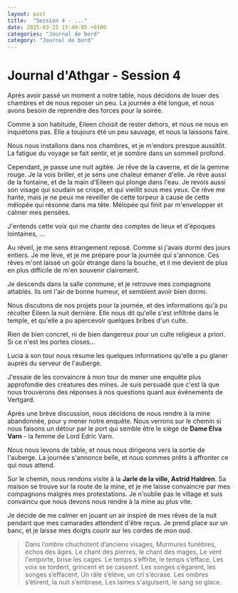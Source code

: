 ```yaml
---
layout: post
title:  "Session 4 - ..."
date: 2025-03-25 15:49:05 +0100
categories: "Journal de bord"
category: "Journal de bord"
---
```


# Journal d'Athgar - Session 4

Après avoir passé un moment a notre table,  nous décidons de louer des chambres et de nous reposer un peu. La journée a été longue, et nous avons besoin de reprendre des forces pour la soirée.

Comme à son habitude, Eileen choisit de rester dehors, et nous ne nous en inquiétons pas. Elle a toujours été un peu sauvage, et nous la laissons faire.

Nous nous installons dans nos chambres, et je m'endors presque aussitôt. La fatigue du voyage se fait sentir, et je sombre dans un sommeil profond.

Cependant, je passe une nuit agitée. Je rêve de la caverne, et de la gemme rouge. Je la vois briller, et je sens une chaleur émaner d'elle. Je rêve aussi de la fontaine, et de la main d'Eileen qui plonge dans l'eau.
Je revois aussi son visage qui soudain se crispe, et qui vieillit sous mes yeux.
Ce rêve me hante, mais je ne peux me reveiller de cette torpeur à cause de cette mélopée qui résonne dans ma tête. Mélopée qui finit par m'envelopper et calmer mes pensées.

J'entends cette voix qui me chante des comptes de lieux et d'époques lointaines, ...

Au réveil, je me sens étrangement reposé. Comme si j'avais dormi des jours entiers. Je me lève, et je me prépare pour la journée qui s'annonce.
Ces rêves m'ont laissé un goûr étrange dans la bouche, et il me devient de plus en plus difficile de m'en souvenir clairement.

Je descends dans la salle commune, et je retrouve mes compagnons attablés. Ils ont l'air de bonne humeur, et semblent avoir bien dormi.

Nous discutons de nos projets pour la journée, et des informations qu'à pu récolter Eileen la nuit dernière. Elle nous dit qu'elle s'est infiltrée dans le temple, et qu'elle a pu apercevoir quelques bribes d'un culte.

Rien de bien concret, ni de bien dangereux pour un culte religieux a priori. Si ce n'est les portes closes...

Lucia à son tour nous résume les quelques informations qu'elle a pu glaner auprès du serveur de l'auberge.

J'essaie de les convaincre à mon tour de mener une enquête plus approfondie des créatures des mines. Je suis persuadé que c'est là que nous trouverons des réponses à nos questions quant aux évènements de Vertgard.

Après une brève discussion, nous décidons de nous rendre à la mine abandonnée, pour y mener notre enquête. Nous verrons sur le chemin si nous faisons un détour par le port qui semble être le siège de **Dame Elva Varn** - la femme de Lord Edric Varn.

Nous nous levons de table, et nous nous dirigeons vers la sortie de l'auberge. La journée s'annonce belle, et nous sommes prêts à affronter ce qui nous attend.

Sur le chemin, nous rendons visite à la **Jarle de la ville,  Astrid Haldren**. Sa maison se trouve sur la route de la mine, et je me laisse convaincre par mes compagnons malgrés mes protestations. Je n'oublie pas le village et suis convaincu que nous devons nous rendre à la mine au plus vite.

Je décide de me calmer en jouant un air inspiré de mes rêves de la nuit pendant que mes camarades attendent d'être reçus. Je prend place sur un banc, et je laisse mes doigts courir sur les cordes de mon oud.

> Dans l’ombre chuchotent d’anciens visages,
> Murmu­res funèbres, échos des âges.
> Le chant des pierres, le chant des mages,
> Le vent l'emporte, brise les cages.
> Le temps s’effrite, le temps s’efface,
> Les voix se tordent, grincent et se cassent.
> Les songes s’égarent, les songes s’effacent,
> Un râle s’élève, un cri s’écrase.
> Les ombres s’étirent, la nuit s’embrase,
> Les lames s'aiguisent, le sang se glace.




